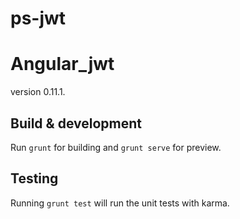 # ps-jwt
# Angular_jwt
version 0.11.1.

## Build & development

Run `grunt` for building and `grunt serve` for preview.

## Testing

Running `grunt test` will run the unit tests with karma.
